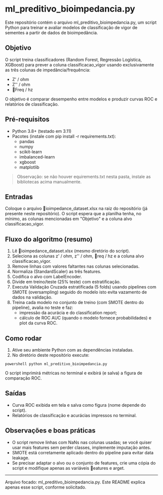 ﻿# ml_preditivo_bioimpedancia.py

Este repositório contém o arquivo ml_preditivo_bioimpedancia.py, um script Python para treinar e avaliar modelos de classificação de vigor de sementes a partir de dados de bioimpedância.

## Objetivo
O script treina classificadores (Random Forest, Regressão Logística, XGBoost) para prever a coluna classificacao_vigor usando exclusivamente as três colunas de impedância/frequência:

- Z' / ohm
- Z'' / ohm
- Freq / hz

O objetivo é comparar desempenho entre modelos e produzir curvas ROC e relatórios de classificação.

## Pré-requisitos
- Python 3.8+ (testado em 3.11)
- Pacotes (instale com pip install -r requirements.txt):
  - pandas
  - numpy
  - scikit-learn
  - imbalanced-learn
  - xgboost
  - matplotlib

> Observação: se não houver 
equirements.txt nesta pasta, instale as bibliotecas acima manualmente.

## Entradas
Coloque o arquivo ioimpedance_dataset.xlsx na raiz do repositório (já presente neste repositório). O script espera que a planilha tenha, no mínimo, as colunas mencionadas em "Objetivo" e a coluna alvo classificacao_vigor.

## Fluxo do algoritmo (resumo)
1. Lê ioimpedance_dataset.xlsx (mesmo diretório do script).
2. Seleciona as colunas z' / ohm, z'' / ohm, req / hz e a coluna alvo classificacao_vigor.
3. Remove linhas com valores faltantes nas colunas selecionadas.
4. Normaliza (StandardScaler) as três features.
5. Codifica o alvo com LabelEncoder.
6. Divide em treino/teste (25% teste) com estratificação.
7. Executa Validação Cruzada estratificada (5 folds) usando pipelines com SMOTE (oversampling) seguido do modelo  isto evita vazamento de dados na validação.
8. Treina cada modelo no conjunto de treino (com SMOTE dentro do pipeline), avalia no teste e faz:
   - impressão da acurácia e do classification report;
   - cálculo de ROC AUC (quando o modelo fornece probabilidades) e plot da curva ROC.

## Como rodar
1. Ative seu ambiente Python com as dependências instaladas.
2. No diretório deste repositório execute:

`powershell
python ml_preditivo_bioimpedancia.py
`

O script imprimirá métricas no terminal e exibirá (e salva) a figura de comparação ROC.

## Saídas
- Curva ROC exibida em tela e salva como figura (nome depende do script).
- Relatórios de classificação e acurácias impressos no terminal.

## Observações e boas práticas
- O script remove linhas com NaNs nas colunas usadas; se você quiser usar mais features sem perder classes, implemente imputação antes.
- SMOTE está corretamente aplicado dentro do pipeline para evitar data leakage.
- Se precisar adaptar o alvo ou o conjunto de features, crie uma cópia do script e modifique apenas as variáveis eatures e 	arget.

---

Arquivo focado: ml_preditivo_bioimpedancia.py. Este README explica apenas esse script, conforme solicitado.


